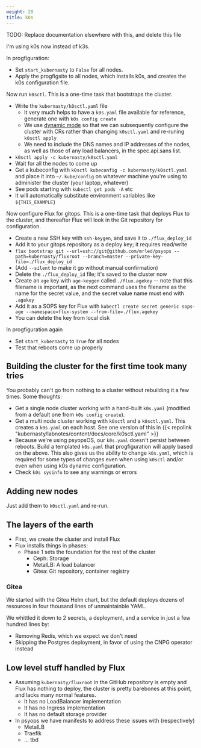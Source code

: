```yaml
---
weight: 20
title: k0s
---
```


TODO: Replace documentation elsewhere with this, and delete this file

I'm using k0s now instead of k3s.

In progfiguration:

* Set `start_kubernasty` to `False` for all nodes.
* Apply the progfigsite to all nodes,
  which installs k0s, and creates the k0s configuration file.

Now run `k0sctl`.
This is a one-time task that bootstraps the cluster.

* Write the `kubernasty/k0sctl.yaml` file
    * It very much helps to have a `k0s.yaml` file available for reference,
      generate one with `k0s config create`
    * We use [dynamic mode](https://docs.k0sproject.io/main/dynamic-configuration/)
      so that we can subsequently configure the cluster with CRs
      rather than changing `k0sctl.yaml` and re-runing `k0sctl apply`
    * We need to include the DNS names and IP addresses of the nodes,
      as well as those of any load balancers,
      in the spec.api.sans list.
* `k0sctl apply -c kubernasty/k0sctl.yaml`
* Wait for all the nodes to come up
* Get a kubeconfig with `k0sctl kubeconfig -c kubernasty/k0sctl.yaml`
  and place it into `~/.kube/config` on whatever machine you're using to administer the cluster
  (your laptop, whatever)
* See pods starting with `kubectl get pods -A` etc
* It will automatically substitute environment variables like `${THIS_EXAMPLE}`

Now configure Flux for gitops.
This is a one-time task that deploys Flux to the cluster,
and thereafter Flux will look in the Git repository for configuration.

* Create a new SSH key with `ssh-keygen`, and save it to `./flux_deploy_id`
* Add it to your gitops repository as a deploy key; it requires read/write
* `flux bootstrap git --url=ssh://git@github.com/mrled/psyops --path=kubernasty/fluxroot --branch=master --private-key-file=./flux_deploy_id`
* (Add `--silent` to make it go without manual confirmation)
* Delete the `./flux_deploy_id` file; it's saved to the cluster now
* Create an `age` key with `age-keygen` called `./flux.agekey` --
  note that this filename is important, as the next command uses the filename
  as the name for the secret value,
  and the secret value name must end with `.agekey`
* Add it as a SOPS key for Flux with
  `kubectl create secret generic sops-age --namespace=flux-system --from-file=./flux.agekey`
* You can delete the key from local disk

In progfiguration again

* Set `start_kubernasty` to `True` for all nodes
* Test that reboots come up properly

## Building the cluster for the first time took many tries

You probably can't go from nothing to a cluster without rebuilding it a few times.
Some thoughts:

* Get a single node cluster working with a hand-built `k0s.yaml`
  (modified from a default one from `k0s config create`).
* Get a multi node cluster working with `k0sctl` and a `k0sctl.yaml`.
  This creates a `k0s.yaml` on each host.
  See one version of this in {{< repolink "kubernasty/labnotes/content/docs/core/k0sctl.yaml" >}}
* Because we're using psyopsOS, our `k0s.yaml` doesn't persist between reboots.
  Build a templated `k0s.yaml` that progfiguration will apply based on the above.
  This also gives us the ability to change `k0s.yaml`,
  which is required for some types of changes
  even when using `k0sctl` and/or even when using k0s dynamic configuration.
* Check `k0s sysinfo` to see any warnings or errors

## Adding new nodes

Just add them to `k0sctl.yaml` and re-run.

## The layers of the earth

* First, we create the cluster and install Flux
* Flux installs things in phases:
  * Phase 1 sets the foundation for the rest of the cluster
    * Ceph: Storage
    * MetalLB: A load balancer
    * Gitea: Git repository, container registry

### Gitea

We started with the Gitea Helm chart,
but the default deploys dozens of resources in four thousand lines of unmaintainble YAML.

We whittled it down to 2 secrets, a deployment, and a service in just a few hundred lines by:

* Removing Redis, which we expect we don't need
* Skipping the Postgres deployment, in favor of using the CNPG operator instead

## Low level stuff handled by Flux

* Assuming `kubernasty/fluxroot` in the GitHub repository is empty and Flux has nothing to deploy,
  the cluster is pretty barebones at this point,
  and lacks many normal features.
    * It has no LoadBalancer implementation
    * It has no Ingress implementation
    * It has no default storage provider
* In psyops we have manifests to address these issues with (respectively)
    * MetalLB
    * Traefik
    * ... tbd
